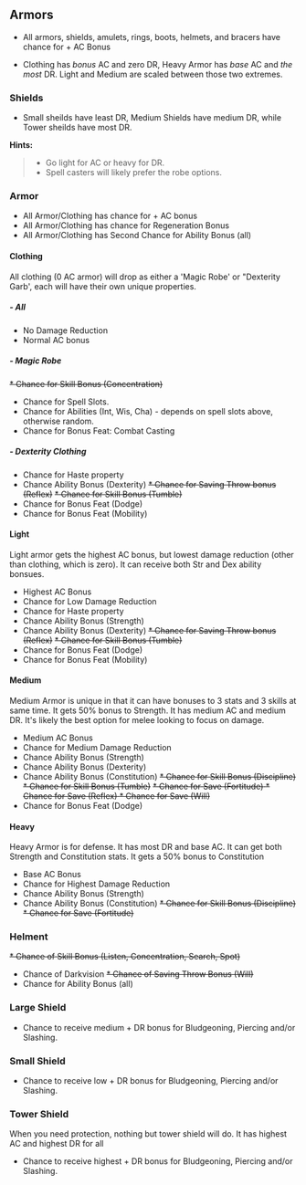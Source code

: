 ## Armors
* All armors, shields, amulets, rings, boots, helmets, and bracers have chance for + AC Bonus

* Clothing has *bonus* AC and zero DR, Heavy Armor has *base* AC and *the most* DR.   Light and Medium are scaled between those two extremes.

### Shields
* Small sheilds have least DR, Medium Shields have medium DR, while Tower sheilds have most DR.

**Hints:**
> * Go light for AC or heavy for DR.
> * Spell casters will likely prefer the robe options.


### Armor
* All Armor/Clothing has chance for + AC bonus
* All Armor/Clothing has chance for Regeneration Bonus
* All Armor/Clothing has  Second Chance for Ability Bonus (all)

#### Clothing

All clothing (0 AC armor) will drop as either a 'Magic Robe' or "Dexterity Garb', each will have their own unique properties.

##### - All
* No Damage Reduction  
* Normal AC bonus

##### - Magic Robe
<del>* Chance for Skill Bonus (Concentration)</del>
* Chance for Spell Slots.
* Chance for Abilities (Int, Wis, Cha) - depends on spell slots above, otherwise random.
* Chance for Bonus Feat: Combat Casting

##### - Dexterity Clothing
* Chance for Haste property
* Chance Ability Bonus (Dexterity)
<del>* Chance for Saving Throw bonus (Reflex)</del>
<del>* Chance for Skill Bonus (Tumble)</del>
* Chance for Bonus Feat (Dodge)
* Chance for Bonus Feat (Mobility)

#### Light
Light armor gets the highest AC bonus, but lowest damage reduction (other than clothing, which is zero).  It can receive both Str and Dex ability bonsues.
* Highest AC Bonus
* Chance for Low Damage Reduction 
* Chance for Haste property
* Chance Ability Bonus (Strength)
* Chance Ability Bonus (Dexterity)
<del>* Chance for Saving Throw bonus (Reflex)</del>
<del>* Chance for Skill Bonus (Tumble)</del>
* Chance for Bonus Feat (Dodge)
* Chance for Bonus Feat (Mobility)

#### Medium
Medium Armor is unique in that it can have bonuses to 3 stats and 3 skills at same time. It gets 50% bonus to Strength. It has medium AC and medium DR.  It's likely the best option for melee looking to focus on damage.
* Medium AC Bonus
* Chance for Medium Damage Reduction 
* Chance Ability Bonus (Strength)
* Chance Ability Bonus (Dexterity)
* Chance Ability Bonus (Constitution)
<del>* Chance for Skill Bonus (Discipline)</del>
<del>* Chance for Skill Bonus (Tumble)</del>
<del>* Chance for Save (Fortitude)<del></del>
<del>* Chance for Save (Reflex)</del>
<del>* Chance for Save (Will)</del>
* Chance for Bonus Feat (Dodge)

#### Heavy
Heavy Armor is for defense.  It has most DR and base AC.  It can get both Strength and Constitution stats. It gets a 50% bonus to Constitution 
* Base AC Bonus
* Chance for Highest Damage Reduction 
* Chance Ability Bonus (Strength)
* Chance Ability Bonus (Constitution)
<del>* Chance for Skill Bonus (Discipline)</del>
<del>* Chance for Save (Fortitude)</del>

### Helment
<del>* Chance of Skill Bonus (Listen, Concentration, Search, Spot)</del>
* Chance of Darkvision
<del>* Chance of Saving Throw Bonus (Will)</del>
* Chance for Ability Bonus (all)

### Large Shield
* Chance to receive medium + DR bonus for Bludgeoning, Piercing and/or Slashing.

### Small Shield
* Chance to receive low + DR bonus for Bludgeoning, Piercing and/or Slashing.

### Tower Shield
When you need protection, nothing but tower shield will do.  It has highest AC and highest DR for all
* Chance to receive highest + DR bonus for Bludgeoning, Piercing and/or Slashing.